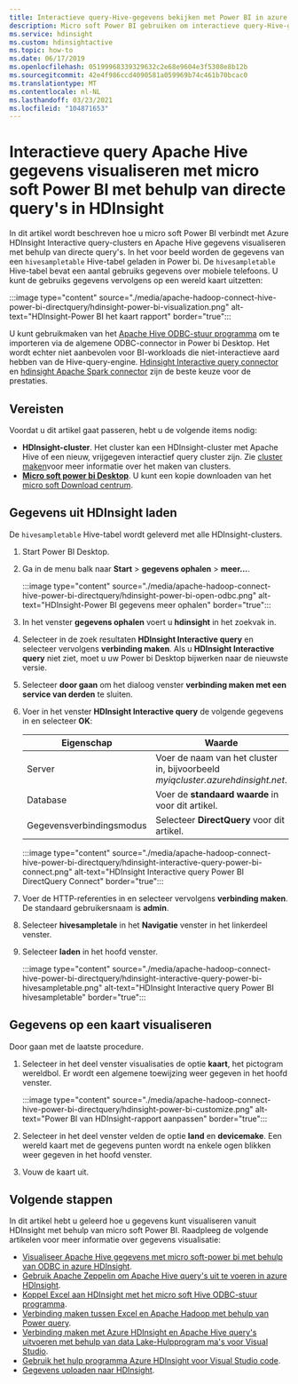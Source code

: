 ```yaml
---
title: Interactieve query-Hive-gegevens bekijken met Power BI in azure HDInsight
description: Micro soft Power BI gebruiken om interactieve query-Hive-gegevens te visualiseren vanuit Azure HDInsight
ms.service: hdinsight
ms.custom: hdinsightactive
ms.topic: how-to
ms.date: 06/17/2019
ms.openlocfilehash: 05199968339329632c2e68e9604e3f5308e8b12b
ms.sourcegitcommit: 42e4f986ccd4090581a059969b74c461b70bcac0
ms.translationtype: MT
ms.contentlocale: nl-NL
ms.lasthandoff: 03/23/2021
ms.locfileid: "104871653"
---
```

# <a name="visualize-interactive-query-apache-hive-data-with-microsoft-power-bi-using-direct-query-in-hdinsight"></a>Interactieve query Apache Hive gegevens visualiseren met micro soft Power BI met behulp van directe query's in HDInsight

In dit artikel wordt beschreven hoe u micro soft Power BI verbindt met Azure HDInsight Interactive query-clusters en Apache Hive gegevens visualiseren met behulp van directe query's. In het voor beeld worden de gegevens van een `hivesampletable` Hive-tabel geladen in Power bi. De `hivesampletable` Hive-tabel bevat een aantal gebruiks gegevens over mobiele telefoons. U kunt de gebruiks gegevens vervolgens op een wereld kaart uitzetten:

:::image type="content" source="./media/apache-hadoop-connect-hive-power-bi-directquery/hdinsight-power-bi-visualization.png" alt-text="HDInsight-Power BI het kaart rapport" border="true":::

U kunt gebruikmaken van het [Apache Hive ODBC-stuur programma](../hadoop/apache-hadoop-connect-hive-power-bi.md) om te importeren via de algemene ODBC-connector in Power bi Desktop. Het wordt echter niet aanbevolen voor BI-workloads die niet-interactieve aard hebben van de Hive-query-engine. [Hdinsight Interactive query connector](./apache-hadoop-connect-hive-power-bi-directquery.md) en [hdinsight Apache Spark connector](/power-bi/spark-on-hdinsight-with-direct-connect) zijn de beste keuze voor de prestaties.

## <a name="prerequisites"></a>Vereisten
Voordat u dit artikel gaat passeren, hebt u de volgende items nodig:

* **HDInsight-cluster**. Het cluster kan een HDInsight-cluster met Apache Hive of een nieuw, vrijgegeven interactief query cluster zijn. Zie [cluster maken](../hadoop/apache-hadoop-linux-tutorial-get-started.md)voor meer informatie over het maken van clusters.
* **[Micro soft power bi Desktop](https://powerbi.microsoft.com/desktop/)**. U kunt een kopie downloaden van het [micro soft Download centrum](https://www.microsoft.com/download/details.aspx?id=45331).

## <a name="load-data-from-hdinsight"></a>Gegevens uit HDInsight laden

De `hivesampletable` Hive-tabel wordt geleverd met alle HDInsight-clusters.

1. Start Power BI Desktop.

2. Ga in de menu balk naar **Start**  >  **gegevens ophalen**  >  **meer...**.

    :::image type="content" source="./media/apache-hadoop-connect-hive-power-bi-directquery/hdinsight-power-bi-open-odbc.png" alt-text="HDInsight-Power BI gegevens meer ophalen" border="true":::

3. In het venster **gegevens ophalen** voert u **hdinsight** in het zoekvak in.  

4. Selecteer in de zoek resultaten **HDInsight Interactive query** en selecteer vervolgens **verbinding maken**.  Als u **HDInsight Interactive query** niet ziet, moet u uw Power bi Desktop bijwerken naar de nieuwste versie.

5. Selecteer **door gaan** om het dialoog venster **verbinding maken met een service van derden** te sluiten.

6. Voer in het venster **HDInsight Interactive query** de volgende gegevens in en selecteer **OK**:

    |Eigenschap | Waarde |
    |---|---|
    |Server |Voer de naam van het cluster in, bijvoorbeeld *myiqcluster.azurehdinsight.net*.|
    |Database |Voer de **standaard waarde** in voor dit artikel.|
    |Gegevensverbindingsmodus |Selecteer **DirectQuery** voor dit artikel.|

    :::image type="content" source="./media/apache-hadoop-connect-hive-power-bi-directquery/hdinsight-interactive-query-power-bi-connect.png" alt-text="HDInsight Interactive query Power BI DirectQuery Connect" border="true":::

7. Voer de HTTP-referenties in en selecteer vervolgens **verbinding maken**. De standaard gebruikersnaam is **admin**.

8. Selecteer **hivesampletale** in het **Navigatie** venster in het linkerdeel venster.

9. Selecteer **laden** in het hoofd venster.

    :::image type="content" source="./media/apache-hadoop-connect-hive-power-bi-directquery/hdinsight-interactive-query-power-bi-hivesampletable.png" alt-text="HDInsight Interactive query Power BI hivesampletable" border="true":::

## <a name="visualize-data-on-a-map"></a>Gegevens op een kaart visualiseren

Door gaan met de laatste procedure.

1. Selecteer in het deel venster visualisaties de optie **kaart**, het pictogram wereldbol. Er wordt een algemene toewijzing weer gegeven in het hoofd venster.

    :::image type="content" source="./media/apache-hadoop-connect-hive-power-bi-directquery/hdinsight-power-bi-customize.png" alt-text="Power BI van HDInsight-rapport aanpassen" border="true":::

2. Selecteer in het deel venster velden de optie **land** en **devicemake**. Een wereld kaart met de gegevens punten wordt na enkele ogen blikken weer gegeven in het hoofd venster.

3. Vouw de kaart uit.

## <a name="next-steps"></a>Volgende stappen
In dit artikel hebt u geleerd hoe u gegevens kunt visualiseren vanuit HDInsight met behulp van micro soft Power BI.  Raadpleeg de volgende artikelen voor meer informatie over gegevens visualisatie:

* [Visualiseer Apache Hive gegevens met micro soft-power bi met behulp van ODBC in azure HDInsight](../hadoop/apache-hadoop-connect-hive-power-bi.md). 
* [Gebruik Apache Zeppelin om Apache Hive query's uit te voeren in azure HDInsight](../interactive-query/hdinsight-connect-hive-zeppelin.md).
* [Koppel Excel aan HDInsight met het micro soft Hive ODBC-stuur programma](../hadoop/apache-hadoop-connect-excel-hive-odbc-driver.md).
* [Verbinding maken tussen Excel en Apache Hadoop met behulp van Power query](../hadoop/apache-hadoop-connect-excel-power-query.md).
* [Verbinding maken met Azure HDInsight en Apache Hive query's uitvoeren met behulp van data Lake-Hulpprogram ma's voor Visual Studio](../hadoop/apache-hadoop-visual-studio-tools-get-started.md).
* [Gebruik het hulp programma Azure HDInsight voor Visual Studio code](../hdinsight-for-vscode.md).
* [Gegevens uploaden naar HDInsight](./../hdinsight-upload-data.md).